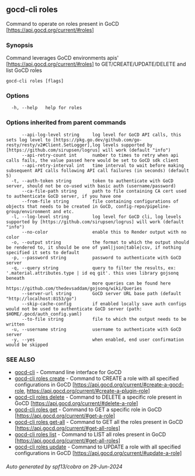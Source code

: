 ## gocd-cli roles

Command to operate on roles present in GoCD [https://api.gocd.org/current/#roles]

### Synopsis

Command leverages GoCD environments apis' [https://api.gocd.org/current/#roles] to 
GET/CREATE/UPDATE/DELETE and list GoCD roles

```
gocd-cli roles [flags]
```

### Options

```
  -h, --help   help for roles
```

### Options inherited from parent commands

```
      --api-log-level string     log level for GoCD API calls, this sets log level to [https://pkg.go.dev/github.com/go-resty/resty/v2#Client.SetLogger],log levels supported by [https://github.com/sirupsen/logrus] will work (default "info")
      --api-retry-count int      number to times to retry when api calls fails, the value passed here would be set to GoCD sdk client
      --api-retry-interval int   time interval to wait before making subsequent API calls following API call failures (in seconds) (default 5)
  -t, --auth-token string        token to authenticate with GoCD server, should not be co-used with basic auth (username/password)
      --ca-file-path string      path to file containing CA cert used to authenticate GoCD server, if you have one
      --from-file string         file containing configurations of objects that needs to be created in GoCD, config-repo/pipeline-group/environment and etc.
  -l, --log-level string         log level for GoCD cli, log levels supported by [https://github.com/sirupsen/logrus] will work (default "info")
      --no-color                 enable this to Render output with no color
  -o, --output string            the format to which the output should be rendered to, it should be one of yaml|json|table|csv, if nothing specified it sets to default
  -p, --password string          password to authenticate with GoCD server
  -q, --query string             query to filter the results, ex: '.material.attributes.type | id eq git'. this uses library gojsonq beneath
                                 more queries can be found here https://github.com/thedevsaddam/gojsonq/wiki/Queries
      --server-url string        GoCD server URL base path (default "http://localhost:8153/go")
      --skip-cache-config        if enabled locally save auth configs would not be used to authenticate GoCD server (path: $HOME/.gocd/auth_config.yaml)
      --to-file string           file to which the output needs to be written
  -u, --username string          username to authenticate with GoCD server
  -y, --yes                      when enabled, end user confirmation would be skipped
```

### SEE ALSO

* [gocd-cli](gocd-cli.md)	 - Command line interface for GoCD
* [gocd-cli roles create](gocd-cli_roles_create.md)	 - Command to CREATE a role with all specified configurations in GoCD [https://api.gocd.org/current/#create-a-gocd-role, https://api.gocd.org/current/#create-a-plugin-role]
* [gocd-cli roles delete](gocd-cli_roles_delete.md)	 - Command to DELETE a specific role present in GoCD [https://api.gocd.org/current/#delete-a-role]
* [gocd-cli roles get](gocd-cli_roles_get.md)	 - Command to GET a specific role in GoCD [https://api.gocd.org/current/#get-a-role]
* [gocd-cli roles get-all](gocd-cli_roles_get-all.md)	 - Command to GET all the roles present in GoCD [https://api.gocd.org/current/#get-all-roles]
* [gocd-cli roles list](gocd-cli_roles_list.md)	 - Command to LIST all roles present in GoCD [https://api.gocd.org/current/#get-all-roles]
* [gocd-cli roles update](gocd-cli_roles_update.md)	 - Command to UPDATE a role with all specified configurations in GoCD [https://api.gocd.org/current/#update-a-role]

###### Auto generated by spf13/cobra on 29-Jun-2024
